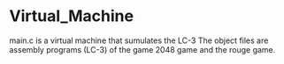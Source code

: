 # Virtual_Machine

main.c is a virtual machine that sumulates the LC-3 
The object files are assembly programs (LC-3) of the game 2048 game and the rouge game.
